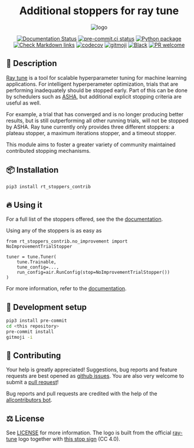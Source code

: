 <div align="center">

# Additional stoppers for ray tune

![logo](https://user-images.githubusercontent.com/13602468/207724747-2f86dc4d-0c09-4d8f-9e7f-37614a0dab9d.png)

<!-- ALL-CONTRIBUTORS-BADGE:START - Do not remove or modify this section -->
<!-- ALL-CONTRIBUTORS-BADGE:END -->
<!-- [![Documentation Status](https://readthedocs.org/projects/ray-tune-stoppers-contrib/badge/?version=latest)](https://ray-tune-stoppers-contrib.readthedocs.io/) -->
<!-- [![Pypi status](https://badge.fury.io/py/ray-tune-stoppers-contrib.svg)](https://pypi.org/project/ray-tune-stoppers-contrib/) -->

[![Documentation Status](https://readthedocs.org/projects/ray-tune-stoppers-contrib/badge/?version=latest)](https://ray-tune-stoppers-contrib.readthedocs.io/en/latest/?badge=latest)
[![pre-commit.ci status](https://results.pre-commit.ci/badge/github/klieret/ray-tune-stoppers-contrib/main.svg)](https://results.pre-commit.ci/latest/github/klieret/ray-tune-stoppers-contrib/main)
[![Python package](https://github.com/klieret/ray-tune-stoppers-contrib/actions/workflows/test.yaml/badge.svg)](https://github.com/klieret/ray-tune-stoppers-contrib/actions/workflows/test.yaml)
[![Check Markdown links](https://github.com/klieret/ray-tune-stoppers-contrib/actions/workflows/check-links.yaml/badge.svg)](https://github.com/klieret/ray-tune-stoppers-contrib/actions/workflows/check-links.yaml)
[![codecov](https://codecov.io/github/klieret/ray-tune-stoppers-contrib/branch/main/graph/badge.svg?token=6MQZ4LODE5)](https://codecov.io/github/klieret/ray-tune-stoppers-contrib)
[![gitmoji](https://img.shields.io/badge/gitmoji-%20😜%20😍-FFDD67.svg)](https://gitmoji.dev)
[![Black](https://img.shields.io/badge/code%20style-black-000000.svg)](https://github.com/python/black)
[![PR welcome](https://img.shields.io/badge/PR-Welcome-%23FF8300.svg)](https://git-scm.com/book/en/v2/GitHub-Contributing-to-a-Project)

</div>

## 📝 Description

[Ray tune][ray-tune] is a tool for scalable hyperparameter tuning for machine learning applications.
For intelligent hyperperameter optimization, trials that are performing inadequately should be stopped early.
Part of this can be done by schedulers such as [ASHA][asha-paper], but additional explicit stopping criteria are useful as well.

For example, a trial that has converged and is no longer producing better results, but is still outperforming all other running trials, will not be stopped by ASHA.
Ray tune currently only provides three different stoppers: a plateau stopper, a maximum iterations stopper, and a timeout stopper.

This module aims to foster a greater variety of community maintained contributed stopping mechanisms.

## 📦 Installation

```bash
pip3 install rt_stoppers_contrib
```

## 🔥 Using it

For a full list of the stoppers offered, see the the [documentation][doc-all-stoppers].

Using any of the stoppers is as easy as

```python3
from rt_stoppers_contrib.no_improvement import NoImprovementTrialStopper

tuner = tune.Tuner(
    tune.Trainable,
    tune_config=...,
    run_config=air.RunConfig(stop=NoImprovementTrialStopper())
)
```

For more information, refer to the [documentation][docs].

## 🧰 Development setup

```bash
pip3 install pre-commit
cd <this repository>
pre-commit install
gitmoji -i
```

## 💖 Contributing

Your help is greatly appreciated! Suggestions, bug reports and feature requests are best opened as [github issues](https://github.com/klieret/ray-tune-stoppers-contrib/issues). You are also very welcome to submit a [pull request](https://github.com/klieret/ray-tune-stoppers-contrib/pulls)!

Bug reports and pull requests are credited with the help of the [allcontributors bot](https://allcontributors.org/).

<!-- ## ✨ Contributors -->
<!--  -->
<!-- Thanks goes to these wonderful people ([emoji key](https://allcontributors.org/docs/en/emoji-key)): -->
<!--  -->
<!-- ALL-CONTRIBUTORS-LIST:START - Do not remove or modify this section -->
<!-- prettier-ignore-start -->
<!-- markdownlint-disable -->
<!-- markdownlint-restore -->
<!-- prettier-ignore-end -->

<!-- ALL-CONTRIBUTORS-LIST:END -->
<!--  -->
<!-- This project follows the [all-contributors](https://github.com/all-contributors/all-contributors) specification. Contributions of any kind welcome! -->

## ⚖️ License

See [LICENSE](LICENSE.txt) for more information. The logo is built from the official [ray-tune][ray-tune] logo
together with [this stop sign][stop-sign] (CC 4.0).

[ray-tune]: https://docs.ray.io/en/latest/tune/index.html
[asha-paper]: https://arxiv.org/abs/1810.05934
[docs]: https://ray-tune-stoppers-contrib.readthedocs.io/
[stop-sign]: https://commons.wikimedia.org/wiki/File:Stop-sign.jpg
[doc-all-stoppers]: https://ray-tune-stoppers-contrib.readthedocs.io/en/latest/autoapi/rt_stoppers_contrib/index.html
